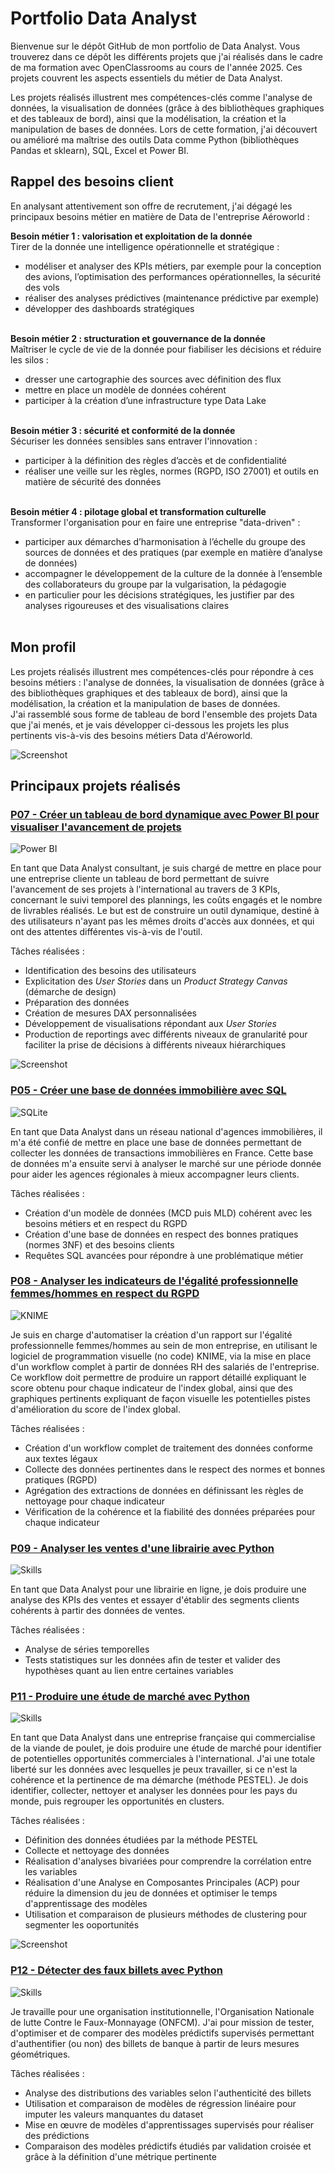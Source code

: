 # Portfolio Data Analyst


Bienvenue sur le dépôt GitHub de mon portfolio de Data Analyst. Vous trouverez dans ce dépôt les différents projets que j'ai réalisés dans le cadre de ma formation avec OpenClassrooms au cours de l'année 2025. Ces projets couvrent les aspects essentiels du métier de Data Analyst.

Les projets réalisés illustrent mes compétences-clés comme l'analyse de données, la visualisation de données (grâce à des bibliothèques graphiques et des tableaux de bord), ainsi que la modélisation, la création et la manipulation de bases de données. Lors de cette formation, j'ai découvert ou amélioré ma maîtrise des outils Data comme Python (bibliothèques Pandas et sklearn), SQL, Excel et Power BI.



## Rappel des besoins client

En analysant attentivement son offre de recrutement, j'ai dégagé les principaux besoins métier en matière de Data de l'entreprise Aéroworld :

**Besoin métier 1 : valorisation et exploitation de la donnée**<br>
Tirer de la donnée une intelligence opérationnelle et stratégique :<br>
- modéliser et analyser des KPIs métiers, par exemple pour la conception des avions, l’optimisation des performances opérationnelles, la sécurité des vols
- réaliser des analyses prédictives (maintenance prédictive par exemple)
- développer des dashboards stratégiques<br><br>

**Besoin métier 2 : structuration et gouvernance de la donnée**<br>
Maîtriser le cycle de vie de la donnée pour fiabiliser les décisions et réduire les silos :<br>
- dresser une cartographie des sources avec définition des flux
- mettre en place un modèle de données cohérent
- participer à la création d’une infrastructure type Data Lake<br><br>

**Besoin métier 3 : sécurité et conformité de la donnée**<br>
Sécuriser les données sensibles sans entraver l'innovation :<br>
- participer à la définition des règles d’accès et de confidentialité
- réaliser une veille sur les règles, normes (RGPD, ISO 27001) et outils en matière de sécurité des données<br><br>

**Besoin métier 4 : pilotage global et transformation culturelle**<br>
Transformer l'organisation pour en faire une entreprise "data-driven" :<br>
- participer aux démarches d’harmonisation à l’échelle du groupe des sources de données et des pratiques (par exemple en matière d’analyse de données)
- accompagner le développement de la culture de la donnée à l’ensemble des collaborateurs du groupe par la vulgarisation, la pédagogie
- en particulier pour les décisions stratégiques, les justifier par des analyses rigoureuses et des visualisations claires<br><br>

## Mon profil

Les projets réalisés illustrent mes compétences-clés pour répondre à ces besoins métiers : l'analyse de données, la visualisation de données (grâce à des bibliothèques graphiques et des tableaux de bord), ainsi que la modélisation, la création et la manipulation de bases de données.<br>
J'ai rassemblé sous forme de tableau de bord l'ensemble des projets Data que j'ai menés, et je vais développer ci-dessous les projets les plus pertinents vis-à-vis des besoins métiers Data d'Aéroworld.

![Screenshot](screenshots/Profil.png)

## Principaux projets réalisés

### [P07 - Créer un tableau de bord dynamique avec Power BI pour visualiser l'avancement de projets](https://github.com/NPautet/Portfolio-Data_Analyst/tree/main/P07_Sanitoral)
![Power BI](https://img.icons8.com/color/48/000000/power-bi.png)


En tant que Data Analyst consultant, je suis chargé de mettre en place pour une entreprise cliente un tableau de bord permettant de suivre l'avancement de ses projets à l'international au travers de 3 KPIs, concernant le suivi temporel des plannings, les coûts engagés et le nombre de livrables réalisés. Le but est de construire un outil dynamique, destiné à des utilisateurs n'ayant pas les mêmes droits d'accès aux données, et qui ont des attentes différentes vis-à-vis de l'outil.

Tâches réalisées :
- Identification des besoins des utilisateurs 
- Explicitation des *User Stories* dans un *Product Strategy Canvas* (démarche de design)
- Préparation des données
- Création de mesures DAX personnalisées
- Développement de visualisations répondant aux *User Stories*
- Production de reportings avec différents niveaux de granularité pour faciliter la prise de décisions à différents niveaux hiérarchiques

![Screenshot](screenshots/Dashboard_P7.png)

### [P05 - Créer une base de données immobilière avec SQL](https://github.com/NPautet/Portfolio-Data_Analyst/tree/main/P05_DATAImmo)
![SQLite](https://skillicons.dev/icons?i=sqlite)

En tant que Data Analyst dans un réseau national d'agences immobilières, il m'a été confié de mettre en place une base de données permettant de collecter les données de transactions immobilières en France. Cette base de données m'a ensuite servi à analyser le marché sur une période donnée pour aider les agences régionales à mieux accompagner leurs clients.  

Tâches réalisées :  
- Création d'un modèle de données (MCD puis MLD) cohérent avec les besoins métiers et en respect du RGPD
- Création d'une base de données en respect des bonnes pratiques (normes 3NF) et des besoins clients
- Requêtes SQL avancées pour répondre à une problématique métier


### [P08 - Analyser les indicateurs de l'égalité professionnelle femmes/hommes en respect du RGPD](https://github.com/NPautet/Portfolio-Data_Analyst/tree/main/P08_%C3%89galit%C3%A9Pro_FH)
![KNIME](https://img.shields.io/badge/KNIME-FFD800?style=for-the-badge&logoColor=black)

Je suis en charge d'automatiser la création d'un rapport sur l'égalité professionnelle femmes/hommes au sein de mon entreprise, en utilisant le logiciel de programmation visuelle (no code) KNIME, via la mise en place d'un workflow complet à partir de données RH des salariés de l'entreprise. Ce workflow doit permettre de produire un rapport détaillé expliquant le score obtenu pour chaque indicateur de l'index global, ainsi que des graphiques pertinents expliquant de façon visuelle les potentielles pistes d'amélioration du score de l'index global.

Tâches réalisées : 
- Création d'un workflow complet de traitement des données conforme aux textes légaux
- Collecte des données pertinentes dans le respect des normes et bonnes pratiques (RGPD)
- Agrégation des extractions de données en définissant les règles de nettoyage pour chaque indicateur
- Vérification de la cohérence et la fiabilité des données préparées pour chaque indicateur

### [P09 - Analyser les ventes d'une librairie avec Python](https://github.com/NPautet/Portfolio-Data_Analyst/tree/main/P09_Ventes_Librairie)
![Skills](https://skillicons.dev/icons?i=python)

En tant que Data Analyst pour une librairie en ligne, je dois produire une analyse des KPIs des ventes et essayer d'établir des segments clients cohérents à partir des données de ventes.

Tâches réalisées : 
- Analyse de séries temporelles
- Tests statistiques sur les données afin de tester et valider des hypothèses quant au lien entre certaines variables

### [P11 - Produire une étude de marché avec Python](https://github.com/NPautet/Portfolio-Data_Analyst/tree/main/P11_%C3%89tude_march%C3%A9_Poulet)
![Skills](https://skillicons.dev/icons?i=python)

En tant que Data Analyst dans une entreprise française qui commercialise de la viande de poulet, je dois produire une étude de marché pour identifier de potentielles opportunités commerciales à l'international. J'ai une totale liberté sur les données avec lesquelles je peux travailler, si ce n'est la cohérence et la pertinence de ma démarche (méthode PESTEL). Je dois identifier, collecter, nettoyer et analyser les données pour les pays du monde, puis regrouper les opportunités en clusters.

Tâches réalisées :
- Définition des données étudiées par la méthode PESTEL
- Collecte et nettoyage des données
- Réalisation d'analyses bivariées pour comprendre la corrélation entre les variables
- Réalisation d'une Analyse en Composantes Principales (ACP) pour réduire la dimension du jeu de données et optimiser le temps d'apprentissage des modèles
- Utilisation et comparaison de plusieurs méthodes de clustering pour segmenter les ooportunités

![Screenshot](screenshots/Clusters_P11.png)

### [P12 - Détecter des faux billets avec Python](https://github.com/NPautet/Portfolio-Data_Analyst/tree/main/P12_Faux_Billets)
![Skills](https://skillicons.dev/icons?i=python)

Je travaille pour une organisation institutionnelle, l'Organisation Nationale de lutte Contre le Faux-Monnayage (ONFCM). J'ai pour mission de tester, d'optimiser et de comparer des modèles prédictifs supervisés permettant d'authentifier (ou non) des billets de banque à partir de leurs mesures géométriques.

Tâches réalisées :
- Analyse des distributions des variables selon l'authenticité des billets
- Utilisation et comparaison de modèles de régression linéaire pour imputer les valeurs manquantes du dataset
- Mise en œuvre de modèles d'apprentissages supervisés pour réaliser des prédictions
- Comparaison des modèles prédictifs étudiés par validation croisée et grâce à la définition d'une métrique pertinente

